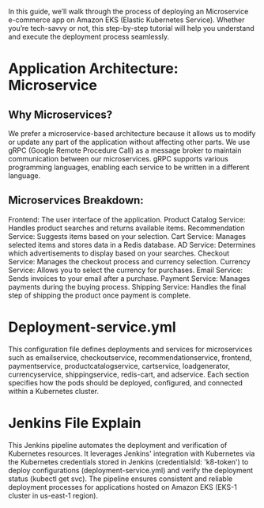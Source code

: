 In this guide, we’ll walk through the process of deploying an Microservice e-commerce app on Amazon EKS (Elastic Kubernetes Service). Whether you’re tech-savvy or not, this step-by-step tutorial will help you understand and execute the deployment process seamlessly.

# Application Architecture: Microservice
## Why Microservices?
We prefer a microservice-based architecture because it allows us to modify or update any part of the application without affecting other parts.
We use gRPC (Google Remote Procedure Call) as a message broker to maintain communication between our microservices. gRPC supports various programming languages, enabling each service to be written in a different language.

## Microservices Breakdown:
Frontend: The user interface of the application.
Product Catalog Service: Handles product searches and returns available items.
Recommendation Service: Suggests items based on your selection.
Cart Service: Manages selected items and stores data in a Redis database.
AD Service: Determines which advertisements to display based on your searches.
Checkout Service: Manages the checkout process and currency selection.
Currency Service: Allows you to select the currency for purchases.
Email Service: Sends invoices to your email after a purchase.
Payment Service: Manages payments during the buying process.
Shipping Service: Handles the final step of shipping the product once payment is complete.

# Deployment-service.yml

This configuration file defines deployments and services for microservices such as emailservice, checkoutservice, recommendationservice, frontend, paymentservice, productcatalogservice, cartservice, loadgenerator, currencyservice, shippingservice, redis-cart, and adservice. Each section specifies how the pods should be deployed, configured, and connected within a Kubernetes cluster.

# Jenkins File Explain

This Jenkins pipeline automates the deployment and verification of Kubernetes resources. It leverages Jenkins' integration with Kubernetes via the Kubernetes credentials stored in Jenkins (credentialsId: 'k8-token') to deploy configurations (deployment-service.yml) and verify the deployment status (kubectl get svc). The pipeline ensures consistent and reliable deployment processes for applications hosted on Amazon EKS (EKS-1 cluster in us-east-1 region).